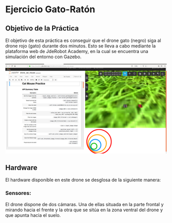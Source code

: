 # Ejercicio Gato-Ratón

## Objetivo de la Práctica
El objetivo de esta práctica es conseguir que el drone gato (negro) siga al drone rojo (gato) durante dos minutos. Esto se lleva a cabo mediante la plataforma web de JdeRobot Academy, en la cual se encuentra una simulación del entorno con Gazebo.

![Imagen](https://github.com/TheRoboticsClub/2018-colab-FernandoGonzalez/blob/master/docs/drone_cat_mouse.png)

## Hardware
El hardware disponible en este drone se desglosa de la siguiente manera:

### Sensores:
El drone dispone de dos cámaras. Una de ellas situada en la parte frontal y mirando hacia el frente y la otra que se sitúa en la zona ventral del drone y que apunta hacia el suelo.
